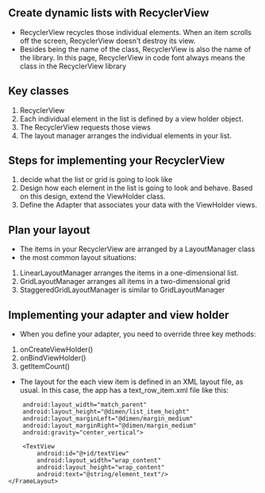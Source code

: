 ## Create dynamic lists with RecyclerView 
* RecyclerView recycles those individual elements. When an item scrolls off the screen, RecyclerView doesn't destroy its view.
*  Besides being the name of the class, RecyclerView is also the name of the library. In this page, RecyclerView in code font always means the class in the RecyclerView library
## Key classes
1. RecyclerView
2. Each individual element in the list is defined by a view holder object.
3. The RecyclerView requests those views
4. The layout manager arranges the individual elements in your list.

## Steps for implementing your RecyclerView
1. decide what the list or grid is going to look like
2. Design how each element in the list is going to look and behave. Based on this design, extend the ViewHolder class. 
3. Define the Adapter that associates your data with the ViewHolder views.

## Plan your layout
* The items in your RecyclerView are arranged by a LayoutManager class
*  the most common layout situations:
1. LinearLayoutManager arranges the items in a one-dimensional list.
2. GridLayoutManager arranges all items in a two-dimensional grid
3. StaggeredGridLayoutManager is similar to GridLayoutManager

## Implementing your adapter and view holder
* When you define your adapter, you need to override three key methods:
1. onCreateViewHolder()
2. onBindViewHolder()
3. getItemCount()

* The layout for the each view item is defined in an XML layout file, as usual. In this case, the app has a text_row_item.xml file like this:
```<FrameLayout xmlns:android="http://schemas.android.com/apk/res/android"
    android:layout_width="match_parent"
    android:layout_height="@dimen/list_item_height"
    android:layout_marginLeft="@dimen/margin_medium"
    android:layout_marginRight="@dimen/margin_medium"
    android:gravity="center_vertical">

    <TextView
        android:id="@+id/textView"
        android:layout_width="wrap_content"
        android:layout_height="wrap_content"
        android:text="@string/element_text"/>
</FrameLayout>
```










